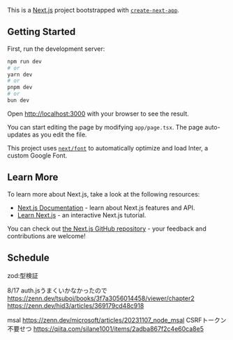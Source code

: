 This is a [Next.js](https://nextjs.org/) project bootstrapped with [`create-next-app`](https://github.com/vercel/next.js/tree/canary/packages/create-next-app).

## Getting Started

First, run the development server:

```bash
npm run dev
# or
yarn dev
# or
pnpm dev
# or
bun dev
```

Open [http://localhost:3000](http://localhost:3000) with your browser to see the result.

You can start editing the page by modifying `app/page.tsx`. The page auto-updates as you edit the file.

This project uses [`next/font`](https://nextjs.org/docs/basic-features/font-optimization) to automatically optimize and load Inter, a custom Google Font.

## Learn More

To learn more about Next.js, take a look at the following resources:

- [Next.js Documentation](https://nextjs.org/docs) - learn about Next.js features and API.
- [Learn Next.js](https://nextjs.org/learn) - an interactive Next.js tutorial.

You can check out [the Next.js GitHub repository](https://github.com/vercel/next.js/) - your feedback and contributions are welcome!

## Schedule



zod:型検証

8/17 auth.jsうまくいかなかったので
https://zenn.dev/tsuboi/books/3f7a3056014458/viewer/chapter2
https://zenn.dev/hid3/articles/369179cd48c918

msal
https://zenn.dev/microsoft/articles/20231107_node_msal
CSRFトークン不要せつ
https://qiita.com/silane1001/items/2adba867f2c4e60ca8e5